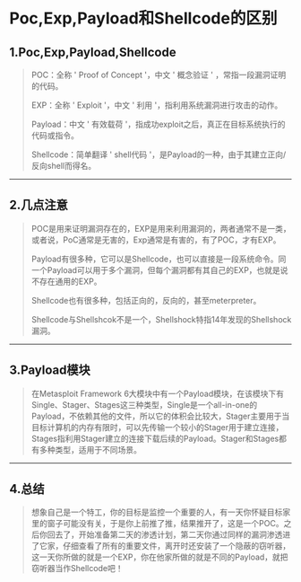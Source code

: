 # Poc,Exp,Payload和Shellcode的区别

## 1.Poc,Exp,Payload,Shellcode

> POC：全称 ' Proof of Concept '，中文 ' 概念验证 ' ，常指一段漏洞证明的代码。
> 
> EXP：全称 ' Exploit '，中文 ' 利用 '，指利用系统漏洞进行攻击的动作。
> 
> Payload：中文 ' 有效载荷 '，指成功exploit之后，真正在目标系统执行的代码或指令。
> 
> Shellcode：简单翻译 ' shell代码 '，是Payload的一种，由于其建立正向/反向shell而得名。

---

## 2.几点注意

> POC是用来证明漏洞存在的，EXP是用来利用漏洞的，两者通常不是一类，或者说，PoC通常是无害的，Exp通常是有害的，有了POC，才有EXP。
> 
> Payload有很多种，它可以是Shellcode，也可以直接是一段系统命令。同一个Payload可以用于多个漏洞，但每个漏洞都有其自己的EXP，也就是说不存在通用的EXP。
> 
> Shellcode也有很多种，包括正向的，反向的，甚至meterpreter。
> 
> Shellcode与Shellshcok不是一个，Shellshock特指14年发现的Shellshock漏洞。

---

## 3.Payload模块

> 在Metasploit Framework 
> 6大模块中有一个Payload模块，在该模块下有Single、Stager、Stages这三种类型，Single是一个all-in-one的Payload，不依赖其他的文件，所以它的体积会比较大，Stager主要用于当目标计算机的内存有限时，可以先传输一个较小的Stager用于建立连接，Stages指利用Stager建立的连接下载后续的Payload。Stager和Stages都有多种类型，适用于不同场景。

---

## 4.总结

> 想象自己是一个特工，你的目标是监控一个重要的人，有一天你怀疑目标家里的窗子可能没有关，于是你上前推了推，结果推开了，这是一个POC。之后你回去了，开始准备第二天的渗透计划，第二天你通过同样的漏洞渗透进了它家，仔细查看了所有的重要文件，离开时还安装了一个隐蔽的窃听器，这一天你所做的就是一个EXP，你在他家所做的就是不同的Payload，就把窃听器当作Shellcode吧！

